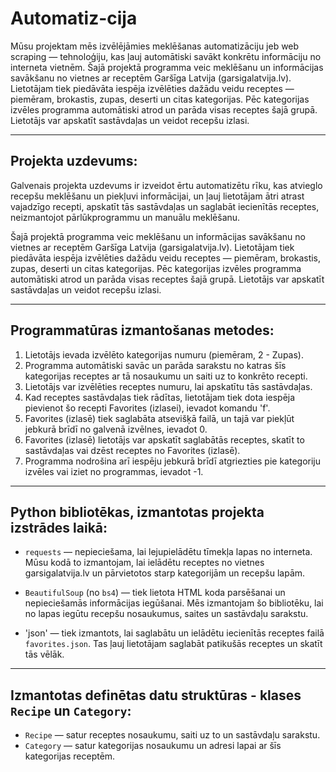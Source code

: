 # Automatiz-cija

Mūsu projektam mēs izvēlējāmies meklēšanas automatizāciju jeb web scraping — tehnoloģiju, kas ļauj automātiski savākt konkrētu informāciju no interneta vietnēm.
Šajā projektā programma veic meklēšanu un informācijas savākšanu no vietnes ar receptēm Garšīga Latvija (garsigalatvija.lv).
Lietotājam tiek piedāvāta iespēja izvēlēties dažādu veidu receptes — piemēram, brokastis, zupas, deserti un citas kategorijas.
Pēc kategorijas izvēles programma automātiski atrod un parāda visas receptes šajā grupā.
Lietotājs var apskatīt sastāvdaļas un veidot recepšu izlasi.

---

## Projekta uzdevums:

Galvenais projekta uzdevums ir izveidot ērtu automatizētu rīku,
kas atvieglo recepšu meklēšanu un piekļuvi informācijai,
un ļauj lietotājam ātri atrast vajadzīgo recepti,
apskatīt tās sastāvdaļas
un saglabāt iecienītās receptes,
neizmantojot pārlūkprogrammu un manuālu meklēšanu.

Šajā projektā programma veic meklēšanu un informācijas savākšanu no vietnes ar receptēm Garšīga Latvija (garsigalatvija.lv).
Lietotājam tiek piedāvāta iespēja izvēlēties dažādu veidu receptes — piemēram, brokastis, zupas, deserti un citas kategorijas.
Pēc kategorijas izvēles programma automātiski atrod un parāda visas receptes šajā grupā.
Lietotājs var apskatīt sastāvdaļas un veidot recepšu izlasi.

---

## Programmatūras izmantošanas metodes:

1. Lietotājs ievada izvēlēto kategorijas numuru (piemēram, 2 - Zupas).
2. Programma automātiski savāc un parāda sarakstu no katras šīs kategorijas receptes ar tā nosaukumu un saiti uz to konkrēto recepti.
3. Lietotājs var izvēlēties receptes numuru, lai apskatītu tās sastāvdaļas.
4. Kad receptes sastāvdaļas tiek rādītas, lietotājam tiek dota iespēja pievienot šo recepti Favorites (izlasei), ievadot komandu 'f'.
5. Favorites (izlasē) tiek saglabāta atsevišķā failā, un tajā var piekļūt jebkurā brīdī no galvenā izvēlnes, ievadot 0.
6. Favorites (izlasē) lietotājs var apskatīt saglabātās receptes, skatīt to sastāvdaļas vai dzēst receptes no Favorites (izlasē).
7. Programma nodrošina arī iespēju jebkurā brīdī atgriezties pie kategoriju izvēles vai iziet no programmas, ievadot -1.

---

## Python bibliotēkas, izmantotas projekta izstrādes laikā:

* `requests` — nepieciešama, lai lejupielādētu tīmekļa lapas no interneta.
  Mūsu kodā to izmantojam, lai ielādētu receptes no vietnes garsigalatvija.lv un pārvietotos starp kategorijām un recepšu lapām.

* `BeautifulSoup` (no `bs4`) — tiek lietota HTML koda parsēšanai un nepieciešamās informācijas iegūšanai.
  Mēs izmantojam šo bibliotēku, lai no lapas iegūtu recepšu nosaukumus, saites un sastāvdaļu sarakstu.

* 'json' — tiek izmantots, lai saglabātu un ielādētu iecienītās receptes failā `favorites.json`.
  Tas ļauj lietotājam saglabāt patikušās receptes un skatīt tās vēlāk.

---

## Izmantotas definētas datu struktūras - klases `Recipe` un `Category`:

* `Recipe` — satur receptes nosaukumu, saiti uz to un sastāvdaļu sarakstu.
* `Category` — satur kategorijas nosaukumu un adresi lapai ar šīs kategorijas receptēm.
